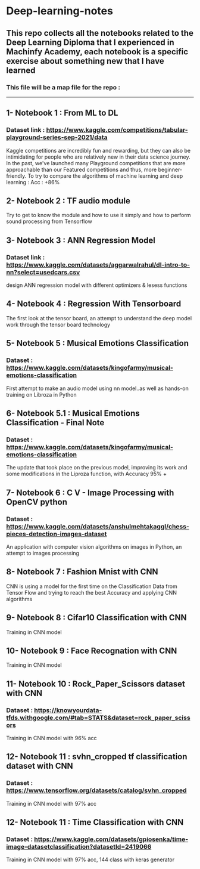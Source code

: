 # Deep-learning-notes
## This repo collects all the notebooks related to the Deep Learning Diploma that I experienced in Machinfy Academy, each notebook is a specific exercise about something new that I have learned
### This file will be a map file for the repo :
______________________________________________________________________________________________________________________
## 1- Notebook 1 : From ML to DL 
### Dataset link : https://www.kaggle.com/competitions/tabular-playground-series-sep-2021/data
Kaggle competitions are incredibly fun and rewarding, but they can also be intimidating for people who are relatively new in their data science journey. In the past, we've launched many Playground competitions that are more approachable than our Featured competitions and thus, more beginner-friendly.
To try to compare the algorithms of machine learning and deep learning : Acc : +86% 

## 2- Notebook 2 : TF audio module
Try to get to know the module and how to use it simply and how to perform sound processing from Tensorflow

## 3- Notebook 3 : ANN Regression Model 
###  Dataset link : https://www.kaggle.com/datasets/aggarwalrahul/dl-intro-to-nn?select=usedcars.csv
design ANN regression model with different optimizers & lesess functions 

## 4- Notebook 4 : Regression With Tensorboard
The first look at the tensor board, an attempt to understand the deep model work through the tensor board technology

## 5- Notebook 5 : Musical Emotions Classification
### Dataset : https://www.kaggle.com/datasets/kingofarmy/musical-emotions-classification
First attempt to make an audio model using nn model..as well as hands-on training on Libroza in Python

## 6- Notebook 5.1 : Musical Emotions Classification - Final Note 
### Dataset : https://www.kaggle.com/datasets/kingofarmy/musical-emotions-classification
The update that took place on the previous model, improving its work and some modifications in the Liproza function, with Accuracy 95% +

## 7- Notebook 6 : C V - Image Processing with OpenCV python
### Dataset : https://www.kaggle.com/datasets/anshulmehtakaggl/chess-pieces-detection-images-dataset
An application with computer vision algorithms on images in Python, an attempt to images processing 

## 8- Notebook 7 : Fashion Mnist with CNN 
CNN is using a model for the first time on the Classification Data from Tensor Flow and trying to reach the best Accuracy and applying CNN algorithms

## 9- Notebook 8 : Cifar10 Classification with CNN 
Training in CNN model 

## 10- Notebook 9 : Face Recognation with CNN
Training in CNN model 

## 11- Notebook 10 : Rock_Paper_Scissors dataset with CNN
### Dataset : https://knowyourdata-tfds.withgoogle.com/#tab=STATS&dataset=rock_paper_scissors
Training in CNN model with 96% acc

## 12- Notebook 11 : svhn_cropped tf classification dataset with CNN
### Dataset : https://www.tensorflow.org/datasets/catalog/svhn_cropped
Training in CNN model with 97% acc

## 12- Notebook 11 : Time Classification with CNN
### Dataset : https://www.kaggle.com/datasets/gpiosenka/time-image-datasetclassification?datasetId=2419066
Training in CNN model with 97% acc, 144 class with keras generator 
